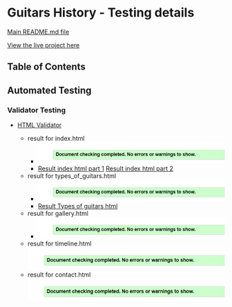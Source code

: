 # Guitars History - Testing details

[Main README.md file](README.md)

[View the live project here](https://mariaarnesson.github.io/portfolio1-guitars_history-website/)

## Table of Contents

## Automated Testing

### Validator Testing

- [HTML Validator](https://validator.w3.org/#validate_by_input)

    - result for index.html
        - ![validator_index](assets/images/validator_html.png)
        - [Result index html part 1](test/test_validator/result_validator_index_part1.png)
          [Result index html part 2](test/test_validator/result_validator_index_part2.png)
    - result for types_of_guitars.html
        - ![validator_types](assets/images/validator_html.png)
        - [Result Types of guitars html](https://validator.w3.org/nu/#textarea)
    - result for gallery.html
        - ![validator_gallery](assets/images/validator_html.png)
    - result for timeline.html
    ![validator_timeline](assets/images/validator_html.png)
    - result for contact.html
    ![validator_contact](assets/images/validator_html.png)